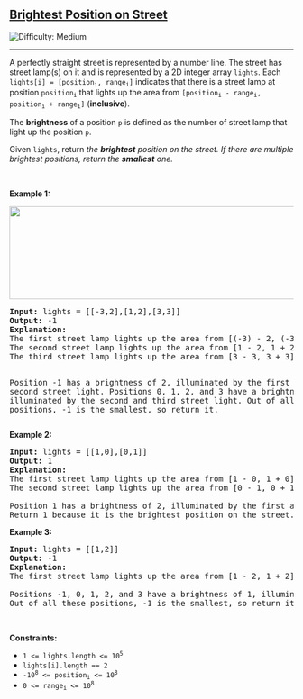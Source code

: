 <h2><a href="https://leetcode.com/problems/brightest-position-on-street">Brightest Position on Street</a></h2> <img src='https://img.shields.io/badge/Difficulty-Medium-orange' alt='Difficulty: Medium' /><hr><p>A perfectly straight street is represented by a number line. The street has street lamp(s) on it and is represented by a 2D integer array <code>lights</code>. Each <code>lights[i] = [position<sub>i</sub>, range<sub>i</sub>]</code> indicates that there is a street lamp at position <code>position<sub>i</sub></code> that lights up the area from <code>[position<sub>i</sub> - range<sub>i</sub>, position<sub>i</sub> + range<sub>i</sub>]</code> (<strong>inclusive</strong>).</p>

<p>The <strong>brightness</strong> of a position <code>p</code> is defined as the number of street lamp that light up the position <code>p</code>.</p>

<p>Given <code>lights</code>, return <em>the <strong>brightest</strong> position on the</em><em> street. If there are multiple brightest positions, return the <strong>smallest</strong> one.</em></p>

<p>&nbsp;</p>
<p><strong class="example">Example 1:</strong></p>
<img src="https://assets.leetcode.com/uploads/2021/09/28/image-20210928155140-1.png" style="width: 700px; height: 165px;" />
<pre>
<strong>Input:</strong> lights = [[-3,2],[1,2],[3,3]]
<strong>Output:</strong> -1
<strong>Explanation:</strong>
The first street lamp lights up the area from [(-3) - 2, (-3) + 2] = [-5, -1].
The second street lamp lights up the area from [1 - 2, 1 + 2] = [-1, 3].
The third street lamp lights up the area from [3 - 3, 3 + 3] = [0, 6].

Position -1 has a brightness of 2, illuminated by the first and second street light.
Positions 0, 1, 2, and 3 have a brightness of 2, illuminated by the second and third street light.
Out of all these positions, -1 is the smallest, so return it.
</pre>

<p><strong class="example">Example 2:</strong></p>

<pre>
<strong>Input:</strong> lights = [[1,0],[0,1]]
<strong>Output:</strong> 1
<strong>Explanation:</strong>
The first street lamp lights up the area from [1 - 0, 1 + 0] = [1, 1].
The second street lamp lights up the area from [0 - 1, 0 + 1] = [-1, 1].

Position 1 has a brightness of 2, illuminated by the first and second street light.
Return 1 because it is the brightest position on the street.
</pre>

<p><strong class="example">Example 3:</strong></p>

<pre>
<strong>Input:</strong> lights = [[1,2]]
<strong>Output:</strong> -1
<strong>Explanation:</strong>
The first street lamp lights up the area from [1 - 2, 1 + 2] = [-1, 3].

Positions -1, 0, 1, 2, and 3 have a brightness of 1, illuminated by the first street light.
Out of all these positions, -1 is the smallest, so return it.
</pre>

<p>&nbsp;</p>
<p><strong>Constraints:</strong></p>

<ul>
	<li><code>1 &lt;= lights.length &lt;= 10<sup>5</sup></code></li>
	<li><code>lights[i].length == 2</code></li>
	<li><code>-10<sup>8</sup> &lt;= position<sub>i</sub> &lt;= 10<sup>8</sup></code></li>
	<li><code>0 &lt;= range<sub>i</sub> &lt;= 10<sup>8</sup></code></li>
</ul>
